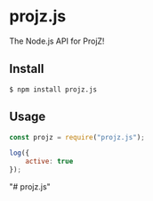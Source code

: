 # projz.js

The Node.js API for ProjZ!

## Install

```
$ npm install projz.js
```

## Usage

```js
const projz = require("projz.js");

log({
    active: true
});
```
"# projz.js" 
